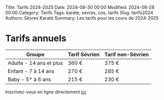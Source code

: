 Title: Tarifs 2024-2025
Date: 2024-08-30 00:00
Modified: 2024-08-28 00:00
Category: Tarifs
Tags: karate, sevres, cos, tarifs
Slug: tarifs2024
Authors: Sèvres Karaté 
Summary: Les tarifs pour les cours de 2024-2025

# Tarifs annuels

| Groupe | Tarif Sévrien | Tarif non-Sévrien |
| ----------- | ----------- | ----------- |
| Adulte - 14 ans et plus | 360 € | 375 € |
| Enfant - 7 à 14 ans | 270 € | 285 € |
| Baby - 5* à 6 ans | 215 € | 230 € |

Inscrivez-vous en ligne directement [ici](https://www.helloasso.com/associations/co-sevres-karate/adhesions/inscription-2024-2025).
